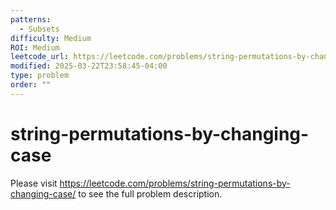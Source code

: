 ```yaml
---
patterns:
  - Subsets
difficulty: Medium
ROI: Medium
leetcode_url: https://leetcode.com/problems/string-permutations-by-changing-case/
modified: 2025-03-22T23:58:45-04:00
type: problem
order: ""
---
```


# string-permutations-by-changing-case

Please visit https://leetcode.com/problems/string-permutations-by-changing-case/ to see the full problem description.
